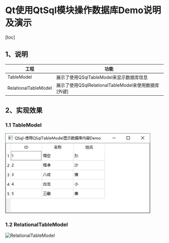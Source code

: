 # Qt使用QtSql模块操作数据库Demo说明及演示

[toc]



## 1、说明

| 工程                 | 功能                                                 |
| -------------------- | ---------------------------------------------------- |
| TableModel           | 展示了使用QSqlTableModel来显示数据库信息             |
| RelationalTableModel | 展示了使用QSqlRelationalTableModel来使用数据库[外键] |



## 2、实现效果

### 1.1 TableModel

![image-20220518112255014](QSql.assets/image-20220518112255014.png)

### 1.2 RelationalTableModel

![RelationalTableModel](C:/Users/mhf/Desktop/RelationalTableModel.gif)

